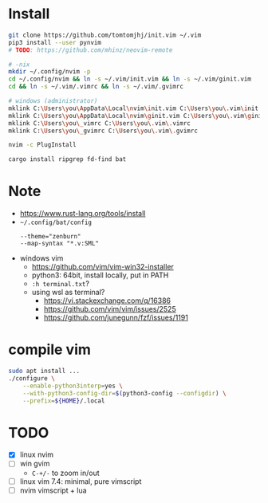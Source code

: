 # Install

```sh
git clone https://github.com/tomtomjhj/init.vim ~/.vim
pip3 install --user pynvim
# TODO: https://github.com/mhinz/neovim-remote

# -nix
mkdir ~/.config/nvim -p
cd ~/.config/nvim && ln -s ~/.vim/init.vim && ln -s ~/.vim/ginit.vim
cd && ln -s ~/.vim/.vimrc && ln -s ~/.vim/.gvimrc

# windows (administrator)
mklink C:\Users\you\AppData\Local\nvim\init.vim C:\Users\you\.vim\init.vim
mklink C:\Users\you\AppData\Local\nvim\ginit.vim C:\Users\you\.vim\ginit.vim
mklink C:\Users\you\_vimrc C:\Users\you\.vim\.vimrc
mklink C:\Users\you\_gvimrc C:\Users\you\.vim\.gvimrc

nvim -c PlugInstall

cargo install ripgrep fd-find bat
```

# Note
* https://www.rust-lang.org/tools/install
* `~/.config/bat/config`
  ```
  --theme="zenburn"
  --map-syntax "*.v:SML"
  ```
* windows vim
    * https://github.com/vim/vim-win32-installer
    * python3: 64bit, install locally, put in PATH
    * `:h terminal.txt`?
    * using wsl as terminal?
        * https://vi.stackexchange.com/q/16386
        * https://github.com/vim/vim/issues/2525
        * https://github.com/junegunn/fzf/issues/1191

# compile vim
```bash
sudo apt install ...
./configure \
    --enable-python3interp=yes \
    --with-python3-config-dir=$(python3-config --configdir) \
    --prefix=${HOME}/.local
```

# TODO
* [x] linux nvim
* [ ] win gvim
    * `C-+/-` to zoom in/out
* [ ] linux vim 7.4: minimal, pure vimscript
* [ ] nvim vimscript + lua
